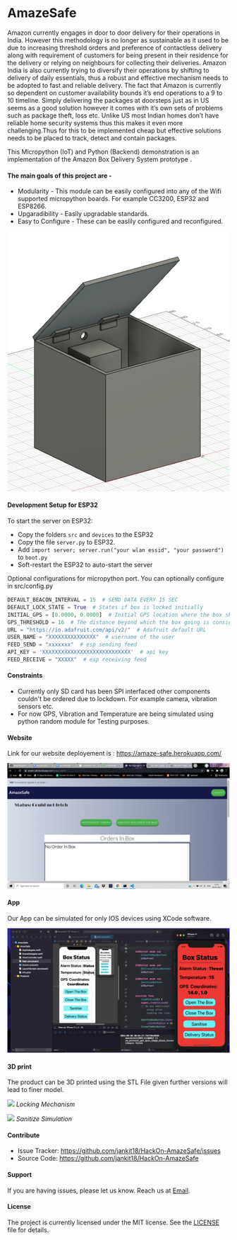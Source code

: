 # AmazeSafe

Amazon currently engages in door to door delivery for their operations in India. However this methodology is no longer as sustainable as it used to be due to increasing threshold orders and preference of contactless delivery along with requirement of customers for being present in their residence for the delivery or relying on neighbours for collecting their deliveries. Amazon India is also currently trying to diversify their operations by shifting to delivery of daily essentials, thus a robust and effective mechanism needs to be adopted to fast and reliable delivery. The fact that Amazon is currently so dependent on customer availability bounds it’s end operations to a 9 to 10 timeline. Simply delivering the packages at doorsteps just as in US seems as a good solution however it comes with it’s own sets of problems such as package theft, loss etc. Unlike US most Indian homes don’t have reliable home security systems thus this makes it even more challenging.Thus for this to be implemented cheap but effective solutions needs to be placed to track, detect and contain packages.

This Micropython (IoT) and Python (Backend) demonstration is an implementation of the Amazon Box Delivery System prototype .

#### The main goals of this project are -

- Modularity - This module can be easily configured into any of the Wifi supported micropython boards. For example CC3200, ESP32 and ESP8266.
- Upgaradibility - Easily upgradable standards.
- Easy to Configure - These can be easlily configured and reconfigured.

![](3D_print_prototype/Version_1.0/Images/Fig_2.jpeg)

#### Development Setup for ESP32

To start the server on ESP32:

- Copy the folders `src` and `devices` to the ESP32
- Copy the file `server.py` to ESP32.
- Add `import server; server.run("your wlan essid", "your password")` to `boot.py`
- Soft-restart the ESP32 to auto-start the server

Optional configurations for micropython port. You can optionally configure in src/config.py

```python
DEFAULT_BEACON_INTERVAL = 15  # SEND DATA EVERY 15 SEC
DEFAULT_LOCK_STATE = True  # States if box is locked initially
INITIAL_GPS = [0.0000, 0.0000]  # Initial GPS location where the box should be
GPS_THRESHOLD = 16  # The distance beyond which the box going is considered unsafe
URL = "https://io.adafruit.com/api/v2/"  # Adafruit default URL
USER_NAME = "XXXXXXXXXXXXXXX"  # username of the user
FEED_SEND = "xxxxxxx"  # esp sending feed
API_KEY = 'XXXXXXXXXXXXXXXXXXXXXXXXXXXX'  # api key
FEED_RECEIVE = "XXXXX"  # esp receiving feed
```

#### Constraints

- Currently only SD card has been SPI interfaced other components couldn't be ordered due to lockdown. For example camera, vibration sensors etc.
- For now GPS, Vibration and Temperature are being simulated using python random module for Testing purposes.

#### Website

Link for our website deployement is : https://amaze-safe.herokuapp.com/

![](Website/Images/website_user.png)

#### App

Our App can be simulated for only IOS devices using XCode software.

![](Swift_IOS_App/Images/alarm_red.jpeg)


#### 3D print

The product can be 3D printed using the STL File given further versions will lead to finer model.

![](https://github.com/jankit18/HackOn-AmazeSafe/blob/main/3D_print_prototype/Version_2.0/images/locking_mechanism.gif)
*Locking Mechanism*

![](https://github.com/jankit18/HackOn-AmazeSafe/blob/main/3D_print_prototype/Version_2.0/images/sanitize_simulation.gif)
*Sanitize Simulation*

#### Contribute

- Issue Tracker: https://github.com/jankit18/HackOn-AmazeSafe/issues
- Source Code: https://github.com/jankit18/HackOn-AmazeSafe

#### Support

If you are having issues, please let us know. Reach us at
 [Email](mailto:shayan.majumder2@gmail.com).

#### License

The project is currently licensed under the MIT license. See the [LICENSE](./LICENSE.txt) file for details.